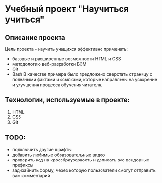 # Учебный проект "Научиться учиться"
## Описание проекта
Цель проекта - научить учащихся эффективно применять:
* базовые и расширенные возможности HTML и CSS
* методологию веб-разработки БЭМ
* Git
* Bash
В качестве примера было предложено сверстать страницу с полезными фактами и ссылками, которые направлены на ускорение и улучшения процесса обучения читателя.
## Технологии, используемые в проекте:
1. HTML
2. CSS
3. Git
## TODO:
* подключить другие шрифты
* добавить любимые образовательные видео
* проверить код на кроссбраузерность и дописать все вендорные префиксы
* задизайнить форму, через которую пользователи смогут отправить вам комментарий
